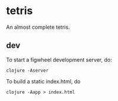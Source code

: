 # tetris

An almost complete tetris.

## dev

To start a figwheel development server, do:

    clojure -Aserver

To build a static index.html, do

    clojure -Aapp > index.html

